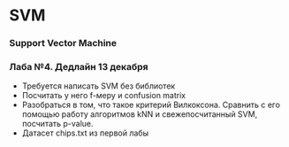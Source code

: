# SVM
### Support Vector Machine

### Лаба №4. Дедлайн 13 декабря

* Требуется написать SVM без библиотек
* Посчитать у него f-меру и confusion matrix
* Разобраться в том, что такое критерий Вилкоксона.
Сравнить с его помощью работу алгоритмов kNN и свежепосчитанный SVM, посчитать p-value.
* Датасет chips.txt из первой лабы
